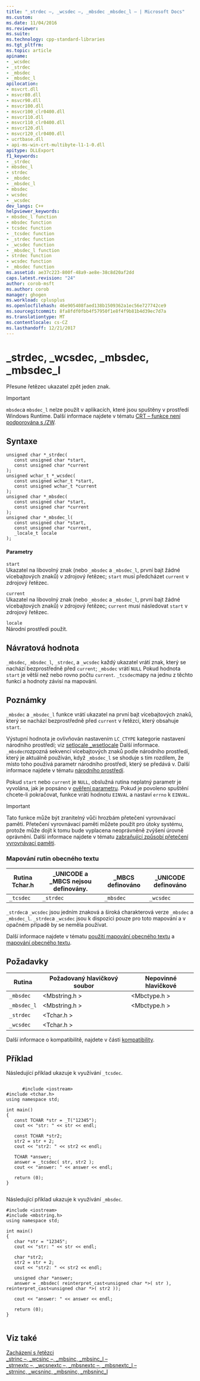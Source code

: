 ```yaml
---
title: "_strdec –, _wcsdec –, _mbsdec _mbsdec_l – | Microsoft Docs"
ms.custom: 
ms.date: 11/04/2016
ms.reviewer: 
ms.suite: 
ms.technology: cpp-standard-libraries
ms.tgt_pltfrm: 
ms.topic: article
apiname:
- _wcsdec
- _strdec
- _mbsdec
- _mbsdec_l
apilocation:
- msvcrt.dll
- msvcr80.dll
- msvcr90.dll
- msvcr100.dll
- msvcr100_clr0400.dll
- msvcr110.dll
- msvcr110_clr0400.dll
- msvcr120.dll
- msvcr120_clr0400.dll
- ucrtbase.dll
- api-ms-win-crt-multibyte-l1-1-0.dll
apitype: DLLExport
f1_keywords:
- _strdec
- mbsdec_l
- strdec
- _mbsdec
- _mbsdec_l
- mbsdec
- wcsdec
- _wcsdec
dev_langs: C++
helpviewer_keywords:
- mbsdec_l function
- mbsdec function
- tcsdec function
- _tcsdec function
- _strdec function
- _wcsdec function
- _mbsdec_l function
- strdec function
- wcsdec function
- _mbsdec function
ms.assetid: ae37c223-800f-48a9-ae8e-38c8d20af2dd
caps.latest.revision: "24"
author: corob-msft
ms.author: corob
manager: ghogen
ms.workload: cplusplus
ms.openlocfilehash: 46e905408faed138b1509362a1ec56e727742ce9
ms.sourcegitcommit: 8fa8fdf0fbb4f57950f1e8f4f9b81b4d39ec7d7a
ms.translationtype: MT
ms.contentlocale: cs-CZ
ms.lasthandoff: 12/21/2017
---
```

# <a name="strdec-wcsdec-mbsdec-mbsdecl"></a>_strdec, _wcsdec, _mbsdec, _mbsdec_l
Přesune řetězec ukazatel zpět jeden znak.  
  
> [!IMPORTANT]
>  `mbsdec`a `mbsdec_l` nelze použít v aplikacích, které jsou spuštěny v prostředí Windows Runtime. Další informace najdete v tématu [CRT – funkce není podporována s /ZW](http://msdn.microsoft.com/library/windows/apps/jj606124.aspx).  
  
## <a name="syntax"></a>Syntaxe  
  
```  
unsigned char *_strdec(  
   const unsigned char *start,  
   const unsigned char *current   
);  
unsigned wchar_t *_wcsdec(  
   const unsigned wchar_t *start,  
   const unsigned wchar_t *current   
);  
unsigned char *_mbsdec(  
   const unsigned char *start,  
   const unsigned char *current   
);  
unsigned char *_mbsdec_l(  
   const unsigned char *start,  
   const unsigned char *current,  
   _locale_t locale  
);  
```  
  
#### <a name="parameters"></a>Parametry  
 `start`  
 Ukazatel na libovolný znak (nebo `_mbsdec` a `_mbsdec_l`, první bajt žádné vícebajtových znaků) v zdrojový řetězec; `start` musí předcházet `current` v zdrojový řetězec.  
  
 `current`  
 Ukazatel na libovolný znak (nebo `_mbsdec` a `_mbsdec_l`, první bajt žádné vícebajtových znaků) v zdrojový řetězec; `current` musí následovat `start` v zdrojový řetězec.  
  
 `locale`  
 Národní prostředí použít.  
  
## <a name="return-value"></a>Návratová hodnota  
 `_mbsdec`, `_mbsdec_l`, `_strdec`, a `_wcsdec` každý ukazatel vrátí znak, který se nachází bezprostředně před `current`; `_mbsdec` vrátí `NULL` Pokud hodnota `start` je větší než nebo rovno počtu `current`. `_tcsdec`mapy na jednu z těchto funkcí a hodnoty závisí na mapování.  
  
## <a name="remarks"></a>Poznámky  
 `_mbsdec` a `_mbsdec_l` funkce vrátí ukazatel na první bajt vícebajtových znaků, který se nachází bezprostředně před `current` v řetězci, který obsahuje `start`.  
  
 Výstupní hodnota je ovlivňován nastavením `LC_CTYPE` kategorie nastavení národního prostředí; viz [setlocale _wsetlocale](../../c-runtime-library/reference/setlocale-wsetlocale.md) Další informace.  `_mbsdec`rozpozná sekvencí vícebajtových znaků podle národního prostředí, který je aktuálně používán, když `_mbsdec_l` se shoduje s tím rozdílem, že místo toho používá parametr národního prostředí, který se předává v. Další informace najdete v tématu [národního prostředí](../../c-runtime-library/locale.md).  
  
 Pokud `start` nebo `current` je `NULL`, obslužná rutina neplatný parametr je vyvolána, jak je popsáno v [ověření parametru](../../c-runtime-library/parameter-validation.md). Pokud je povoleno spuštění chcete-li pokračovat, funkce vrátí hodnotu `EINVAL` a nastaví `errno` k `EINVAL`.  
  
> [!IMPORTANT]
>  Tato funkce může být zranitelný vůči hrozbám přetečení vyrovnávací paměti. Přetečení vyrovnávací paměti můžete použít pro útoky systému, protože může dojít k tomu bude vyplacena neoprávněně zvýšení úrovně oprávnění. Další informace najdete v tématu [zabraňující způsobí přetečení vyrovnávací paměti](http://msdn.microsoft.com/library/windows/desktop/ms717795).  
  
### <a name="generic-text-routine-mappings"></a>Mapování rutin obecného textu  
  
|Rutina Tchar.h|_UNICODE a _MBCS nejsou definovány.|_MBCS definováno|_UNICODE definováno|  
|---------------------|--------------------------------------|--------------------|-----------------------|  
|`_tcsdec`|`_strdec`|`_mbsdec`|`_wcsdec`|  
  
 `_strdec`a `_wcsdec` jsou jedním znaková a široká charakterová verze `_mbsdec` a `_mbsdec_l`. `_strdec`a `_wcsdec` jsou k dispozici pouze pro toto mapování a v opačném případě by se neměla používat.  
  
 Další informace najdete v tématu [použití mapování obecného textu](../../c-runtime-library/using-generic-text-mappings.md) a [mapování obecného textu](../../c-runtime-library/generic-text-mappings.md).  
  
## <a name="requirements"></a>Požadavky  
  
|Rutina|Požadovaný hlavičkový soubor|Nepovinné hlavičkové|  
|-------------|---------------------|---------------------|  
|`_mbsdec`|\<Mbstring.h >|\<Mbctype.h >|  
|`_mbsdec_l`|\<Mbstring.h >|\<Mbctype.h >|  
|`_strdec`|\<Tchar.h >||  
|`_wcsdec`|\<Tchar.h >||  
  
 Další informace o kompatibilitě, najdete v části [kompatibility](../../c-runtime-library/compatibility.md).  
  
## <a name="example"></a>Příklad  
 Následující příklad ukazuje k využívání `_tcsdec`.  
  
```  
  
      #include <iostream>  
#include <tchar.h>  
using namespace std;  
  
int main()  
{  
   const TCHAR *str = _T("12345");  
   cout << "str: " << str << endl;  
  
   const TCHAR *str2;  
   str2 = str + 2;  
   cout << "str2: " << str2 << endl;  
  
   TCHAR *answer;  
   answer = _tcsdec( str, str2 );  
   cout << "answer: " << answer << endl;  
  
   return (0);   
}  
  
```  
  
 Následující příklad ukazuje k využívání `_mbsdec`.  
  
```  
#include <iostream>  
#include <mbstring.h>  
using namespace std;  
  
int main()   
{   
   char *str = "12345";  
   cout << "str: " << str << endl;  
  
   char *str2;  
   str2 = str + 2;   
   cout << "str2: " << str2 << endl;  
  
   unsigned char *answer;  
   answer = _mbsdec( reinterpret_cast<unsigned char *>( str ), reinterpret_cast<unsigned char *>( str2 ));  
  
   cout << "answer: " << answer << endl;  
  
   return (0);   
}  
  
```  
  
## <a name="see-also"></a>Viz také  
 [Zacházení s řetězci](../../c-runtime-library/string-manipulation-crt.md)   
 [_strinc –, _wcsinc –, _mbsinc, _mbsinc_l –](../../c-runtime-library/reference/strinc-wcsinc-mbsinc-mbsinc-l.md)   
 [_strnextc –, _wcsnextc –, _mbsnextc –, _mbsnextc_l –](../../c-runtime-library/reference/strnextc-wcsnextc-mbsnextc-mbsnextc-l.md)   
 [_strninc, _wcsninc, _mbsninc, _mbsninc_l](../../c-runtime-library/reference/strninc-wcsninc-mbsninc-mbsninc-l.md)